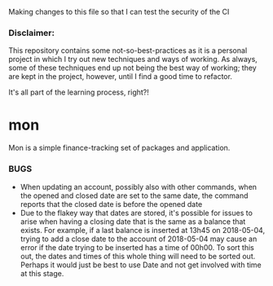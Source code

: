 Making changes to this file so that I can test the security of the CI

### Disclaimer:
This repository contains some not-so-best-practices as it is a personal project in which I try out new techniques and ways of working. As always, some of these techniques end up not being the best way of working; they are kept in the project, however, until I find a good time to refactor.  

It's all part of the learning process, right?!


# mon

Mon is a simple finance-tracking set of packages and application.

### BUGS
- When updating an account, possibly also with other commands, when the opened and closed date are set to the same date, the command reports that the closed date is before the opened date
- Due to the flakey way that dates are stored, it's possible for issues to arise when having a closing date that is the same as a balance that exists. For example, if a last balance is inserted at 13h45 on 2018-05-04, trying to add a close date to the account of 2018-05-04 may cause an error if the date trying to be inserted has a time of 00h00. To sort this out, the dates and times of this whole thing will need to be sorted out. Perhaps it would just be best to use Date and not get involved with time at this stage.
